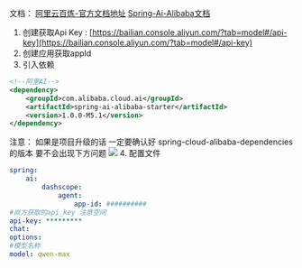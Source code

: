 文档：
	[阿里云百炼-官方文档地址](https://help.aliyun.com/zh/model-studio/application-user-guide/?spm=a2c4g.11186623.help-menu-2400256.d_1.6e922562Fapzxs&scm=20140722.H_2840916._.OR_help-T_cn~zh-V_1)
	[Spring-Ai-Alibaba文档](https://java2ai.com/docs/1.0.0-M6.1/get-started/?spm=5176.29160081.0.0.2c69aa5cwWQo6O)

1. 创建获取Api Key : [https://bailian.console.aliyun.com/?tab=model#/api-key](https://bailian.console.aliyun.com/?tab=model#/api-key)
2. 创建应用获取appId
3. 引入依赖
```xml
<!--阿里AI-->  
<dependency>  
	<groupId>com.alibaba.cloud.ai</groupId>  
	<artifactId>spring-ai-alibaba-starter</artifactId>  
	<version>1.0.0-M5.1</version>  
</dependency>
```
注意： 如果是项目升级的话 一定要确认好 spring-cloud-alibaba-dependencies 的版本 要不会出现下方问题
[![](https://czx-dev.github.io/2025/03/07/ai/%E6%8E%A5%E5%85%A5%E9%98%BF%E9%87%8C%E4%BA%91%E7%99%BE%E7%82%BC/845b98c7f475db956ac30f6fb1b4c23.png)](https://czx-dev.github.io/2025/03/07/ai/%E6%8E%A5%E5%85%A5%E9%98%BF%E9%87%8C%E4%BA%91%E7%99%BE%E7%82%BC/845b98c7f475db956ac30f6fb1b4c23.png)
4. 配置文件
```yml
spring:  
	ai:  
		dashscope:  
			agent:  
				app-id: ##########  
#尚方获取的api_key 注意空间  
api-key: *********  
chat:  
options:  
#模型名称  
model: qwen-max
```
